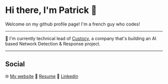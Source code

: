 # Hi there, I'm Patrick 👋

Welcome on my github profile page! I'm a french guy who codes!

---

🚀 I'm currently technical lead of [Custocy](https://custocy.com), a company that's building an AI based Network Detection & Response project.

---

## Social

🌐 [My website](https://mkz.me/)
🏢 [Resume](https://mkz.me/cv-en)
📌 [Linkedin](https://www.linkedin.com/in/patrickmarie/)

